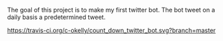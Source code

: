 The goal of this project is to make my first twitter bot. The bot tweet on a daily basis a predetermined tweet.

https://travis-ci.org/c-okelly/count_down_twitter_bot.svg?branch=master


